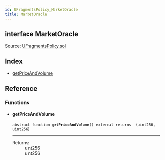```yaml
---
id: UFragmentsPolicy_MarketOracle
title: MarketOracle
---
```


<div class="contract-doc"><div class="contract"><h2 class="contract-header"><span class="contract-kind">interface</span> MarketOracle</h2><div class="source">Source: <a href="git+https://github.com/frgprotocol/uFragments/blob/v0.0.1/contracts/UFragmentsPolicy.sol" target="_blank">UFragmentsPolicy.sol</a></div></div><div class="index"><h2>Index</h2><ul><li><a href="UFragmentsPolicy_MarketOracle.html#getPriceAndVolume">getPriceAndVolume</a></li></ul></div><div class="reference"><h2>Reference</h2><div class="functions"><h3>Functions</h3><ul><li><div class="item function"><span id="getPriceAndVolume" class="anchor-marker"></span><h4 class="name">getPriceAndVolume</h4><div class="body"><code class="signature"><span>abstract </span>function <strong>getPriceAndVolume</strong><span>() </span><span>external </span><span>returns  (uint256, uint256) </span></code><hr/><dl><dt><span class="label-return">Returns:</span></dt><dd>uint256</dd><dd>uint256</dd></dl></div></div></li></ul></div></div></div>
